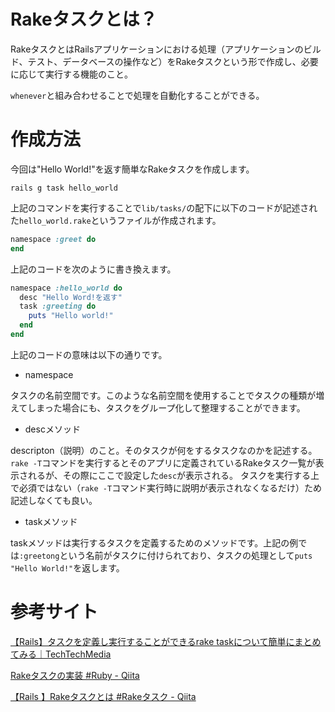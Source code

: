# Rakeタスクとは？

RakeタスクとはRailsアプリケーションにおける処理（アプリケーションのビルド、テスト、データベースの操作など）をRakeタスクという形で作成し、必要に応じて実行する機能のこと。

`whenever`と組み合わせることで処理を自動化することができる。


# 作成方法

今回は"Hello World!"を返す簡単なRakeタスクを作成します。

```
rails g task hello_world
```

上記のコマンドを実行することで`lib/tasks/`の配下に以下のコードが記述された`hello_world.rake`というファイルが作成されます。

```ruby
namespace :greet do
end
```

上記のコードを次のように書き換えます。

```ruby
namespace :hello_world do
  desc "Hello Word!を返す"
  task :greeting do
    puts "Hello world!"
  end
end
```

上記のコードの意味は以下の通りです。

- namespace

タスクの名前空間です。このような名前空間を使用することでタスクの種類が増えてしまった場合にも、タスクをグループ化して整理することができます。

- descメソッド

descripton（説明）のこと。そのタスクが何をするタスクなのかを記述する。`rake -T`コマンドを実行するとそのアプリに定義されているRakeタスク一覧が表示されるが、その際にここで設定した`desc`が表示される。
タスクを実行する上で必須ではない（`rake -T`コマンド実行時に説明が表示されなくなるだけ）ため記述しなくても良い。

- taskメソッド

taskメソッドは実行するタスクを定義するためのメソッドです。上記の例では`:greetong`という名前がタスクに付けられており、タスクの処理として`puts "Hello World!"`を返します。






# 参考サイト

[【Rails】タスクを定義し実行することができるrake taskについて簡単にまとめてみる｜TechTechMedia](https://techtechmedia.com/rake-task-rails/)

[Rakeタスクの実装 #Ruby - Qiita](https://qiita.com/yoshito410kam/items/26c3c6e519d4990ed739)

[【Rails 】Rakeタスクとは #Rakeタスク - Qiita](https://qiita.com/mmaumtjgj/items/8384b6a26c97965bf047)
